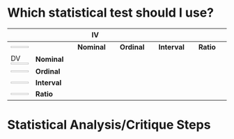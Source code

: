 # Which statistical test should I use?

| <img width="441" height="1"> |  <img width="441" height="1"> | IV<img width="441" height="1"> | <img width="441" height="1"> | <img width="441" height="1"> | <img width="441" height="1"> |
| --- | --- | --- | --- | --- | --- |
| <img width="441" height="4"> |  | **Nominal**  | **Ordinal** | **Interval** | **Ratio** |
| DV<img width="441" height="4"> | **Nominal** |  |  |  |  |
| <img width="441" height="4"> | **Ordinal** |  |  |  |  |
| <img width="441" height="4"> | **Interval** |  |  |  |  |
| <img width="441" height="4"> | **Ratio** |  |  |  |  |

# Statistical Analysis/Critique Steps

